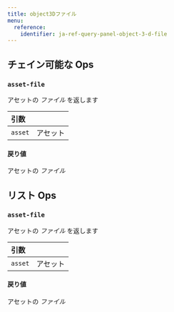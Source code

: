 ```yaml
---
title: object3Dファイル
menu:
  reference:
    identifier: ja-ref-query-panel-object-3-d-file
---
```


## チェイン可能な Ops
<h3 id="asset-file"><code>asset-file</code></h3>

アセットの _ファイル_ を返します

| 引数 |  |
| :--- | :--- |
| `asset` | アセット |

#### 戻り値
アセットの _ファイル_


## リスト Ops
<h3 id="asset-file"><code>asset-file</code></h3>

アセットの _ファイル_ を返します

| 引数 |  |
| :--- | :--- |
| `asset` | アセット |

#### 戻り値
アセットの _ファイル_